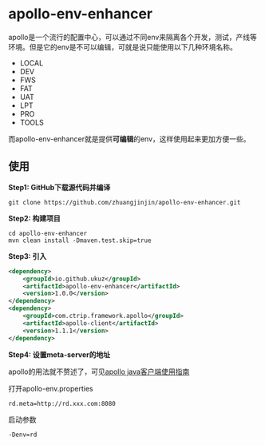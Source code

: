 # apollo-env-enhancer



apollo是一个流行的配置中心，可以通过不同env来隔离各个开发，测试，产线等环境。但是它的env是不可以编辑，可就是说只能使用以下几种环境名称。

* LOCAL
* DEV
* FWS
* FAT
* UAT
* LPT
* PRO
* TOOLS

而apollo-env-enhancer就是提供**可编辑**的env，这样使用起来更加方便一些。



## 使用

**Step1: GitHub下载源代码并编译**

```shell
git clone https://github.com/zhuangjinjin/apollo-env-enhancer.git
```

**Step2: 构建项目**

```shell
cd apollo-env-enhancer
mvn clean install -Dmaven.test.skip=true
```

**Step3: 引入**

```xml
<dependency>
    <groupId>io.github.ukuz</groupId>
    <artifactId>apollo-env-enhancer</artifactId>
    <version>1.0.0</version>
</dependency>
<dependency>
    <groupId>com.ctrip.framework.apollo</groupId>
    <artifactId>apollo-client</artifactId>
    <version>1.1.1</version>
</dependency>
```

**Step4: 设置meta-server的地址**

apollo的用法就不赘述了，可见[apollo java客户端使用指南](https://github.com/ctripcorp/apollo/wiki/Java客户端使用指南)

打开apollo-env.properties

```properties
rd.meta=http://rd.xxx.com:8080
```

启动参数

```shell
-Denv=rd
```

